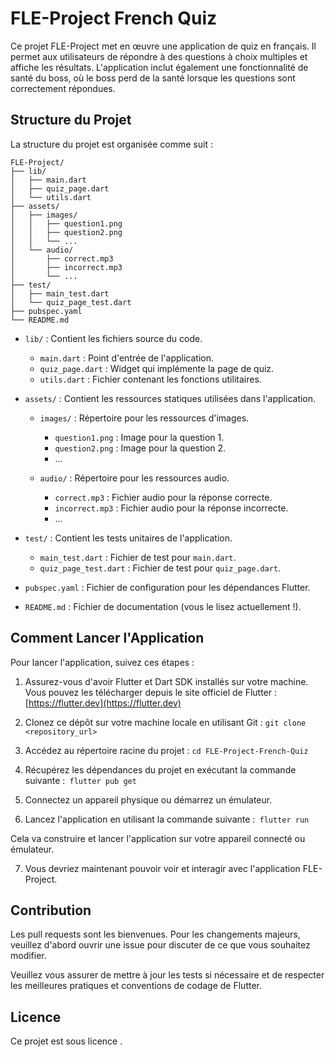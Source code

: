 # FLE-Project French Quiz

Ce projet FLE-Project met en œuvre une application de quiz en français. Il permet aux utilisateurs de répondre à des questions à choix multiples et affiche les résultats. L'application inclut également une fonctionnalité de santé du boss, où le boss perd de la santé lorsque les questions sont correctement répondues.

## Structure du Projet

La structure du projet est organisée comme suit :
```
FLE-Project/
├── lib/
│   ├── main.dart
│   ├── quiz_page.dart
│   └── utils.dart
├── assets/
│   ├── images/
│   │   ├── question1.png
│   │   ├── question2.png
│   │   └── ...
│   └── audio/
│       ├── correct.mp3
│       ├── incorrect.mp3
│       └── ...
├── test/
│   ├── main_test.dart
│   └── quiz_page_test.dart
├── pubspec.yaml
└── README.md
```
- `lib/` : Contient les fichiers source du code.
  - `main.dart` : Point d'entrée de l'application.
  - `quiz_page.dart` : Widget qui implémente la page de quiz.
  - `utils.dart` : Fichier contenant les fonctions utilitaires.

- `assets/` : Contient les ressources statiques utilisées dans l'application.
  - `images/` : Répertoire pour les ressources d'images.
    - `question1.png` : Image pour la question 1.
    - `question2.png` : Image pour la question 2.
    - ...

  - `audio/` : Répertoire pour les ressources audio.
    - `correct.mp3` : Fichier audio pour la réponse correcte.
    - `incorrect.mp3` : Fichier audio pour la réponse incorrecte.
    - ...

- `test/` : Contient les tests unitaires de l'application.
  - `main_test.dart` : Fichier de test pour `main.dart`.
  - `quiz_page_test.dart` : Fichier de test pour `quiz_page.dart`.

- `pubspec.yaml` : Fichier de configuration pour les dépendances Flutter.

- `README.md` : Fichier de documentation (vous le lisez actuellement !).
## Comment Lancer l'Application

Pour lancer l'application, suivez ces étapes :

1. Assurez-vous d'avoir Flutter et Dart SDK installés sur votre machine. Vous pouvez les télécharger depuis le site officiel de Flutter : [https://flutter.dev](https://flutter.dev)

2. Clonez ce dépôt sur votre machine locale en utilisant Git : ```git clone <repository_url>```

3. Accédez au répertoire racine du projet : ```cd FLE-Project-French-Quiz```

4. Récupérez les dépendances du projet en exécutant la commande suivante :``` flutter pub get```

5. Connectez un appareil physique ou démarrez un émulateur.

6. Lancez l'application en utilisant la commande suivante :``` flutter run```

Cela va construire et lancer l'application sur votre appareil connecté ou émulateur.

7. Vous devriez maintenant pouvoir voir et interagir avec l'application FLE-Project.

## Contribution

Les pull requests sont les bienvenues. Pour les changements majeurs, veuillez d'abord ouvrir une issue pour discuter de ce que vous souhaitez modifier.

Veuillez vous assurer de mettre à jour les tests si nécessaire et de respecter les meilleures pratiques et conventions de codage de Flutter.

## Licence

Ce projet est sous licence .




